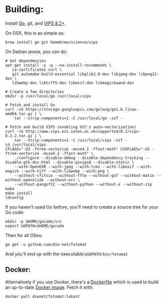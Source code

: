 Building:
========

Install [Go](http://golang.org/doc/install), git, and
[VIPS 8.2+](http://www.vips.ecs.soton.ac.uk/index.php?title=Stable).

On OSX, this is as simple as:

    brew install go git homebrew/science/vips

On Debian jessie, you can do:

    # Get dependencies
    apt-get install -y -q --no-install-recommends \
       ca-certificates curl \
       git automake build-essential libglib2.0-dev libjpeg-dev libpng12-dev \
       libwebp-dev libtiff5-dev libexif-dev libmagickwand-dev

    # Create a few directories
    mkdir -p /usr/local/go /usr/local/vips

    # Fetch and install Go
    curl -sS https://storage.googleapis.com/golang/go1.6.linux-amd64.tar.gz | \
        tar --strip-components=1 -C /usr/local/go -xzf -

    # Fetch and build VIPS (enabling GCC's auto-vectorization)
    curl -sS http://www.vips.ecs.soton.ac.uk/supported/8.2/vips-8.2.2.tar.gz | \
        tar --strip-components=1 -C /usr/local/vips -xzf -
    cd /usr/local/vips
    CFLAGS="-O2 -ftree-vectorize -msse4.2 -ffast-math" CXXFLAGS="-O2 -ftree-vectorize -msse4.2 -ffast-math" \
        ./configure --disable-debug --disable-dependency-tracking --disable-gtk-doc-html --disable-pyvips8 --disable-static \
        --with-OpenEXR --with-jpeg --with-lcms --with-libexif --with-magick --with-tiff --with-libwebp --with-png \
        --without-cfitsio --without-fftw --without-gsf --without-matio --without-openslide --without-orc \
        --without-pangoft2 --without-python --without-x --without-zip
    make
    make install
    ldconfig

If you haven't used Go before, you'll need to create a source tree for your Go code:

    mkdir -p $HOME/gocode/src
    export GOPATH=$HOME/gocode

Then for all OSes:

    go get -u github.com/die-net/fotomat
    
And you'll end up with the executable:```$GOPATH/bin/fotomat```

Docker:
------

Alternatively if you use Docker, there's a
[Dockerfile](https://github.com/die-net/fotomat/blob/master/Dockerfile)
which is used to build an up-to-date
[Docker image](https://hub.docker.com/r/dienet/fotomat/). Fetch it with:

    docker pull dienet/fotomat:latest
